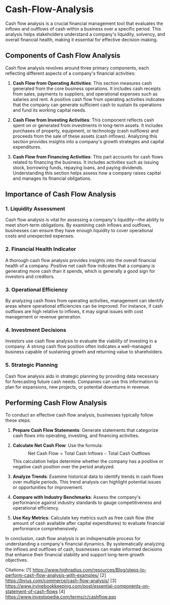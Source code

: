# Cash-Flow-Analysis

Cash flow analysis is a crucial financial management tool that evaluates the inflows and outflows of cash within a business over a specific period. This analysis helps stakeholders understand a company's liquidity, solvency, and overall financial health, making it essential for effective decision-making.

## Components of Cash Flow Analysis

Cash flow analysis revolves around three primary components, each reflecting different aspects of a company's financial activities:

1. **Cash Flow from Operating Activities**: This section measures cash generated from the core business operations. It includes cash receipts from sales, payments to suppliers, and operational expenses such as salaries and rent. A positive cash flow from operating activities indicates that the company can generate sufficient cash to sustain its operations and fund its working capital needs.

2. **Cash Flow from Investing Activities**: This component reflects cash spent on or generated from investments in long-term assets. It includes purchases of property, equipment, or technology (cash outflows) and proceeds from the sale of these assets (cash inflows). Analyzing this section provides insights into a company's growth strategies and capital expenditures.

3. **Cash Flow from Financing Activities**: This part accounts for cash flows related to financing the business. It includes activities such as issuing stock, borrowing funds, repaying loans, and paying dividends. Understanding this section helps assess how a company raises capital and manages its financial obligations.

## Importance of Cash Flow Analysis

### 1. **Liquidity Assessment**
Cash flow analysis is vital for assessing a company's liquidity—the ability to meet short-term obligations. By examining cash inflows and outflows, businesses can ensure they have enough liquidity to cover operational costs and unexpected expenses.

### 2. **Financial Health Indicator**
A thorough cash flow analysis provides insights into the overall financial health of a company. Positive net cash flow indicates that a company is generating more cash than it spends, which is generally a good sign for investors and creditors.

### 3. **Operational Efficiency**
By analyzing cash flows from operating activities, management can identify areas where operational efficiencies can be improved. For instance, if cash outflows are high relative to inflows, it may signal issues with cost management or revenue generation.

### 4. **Investment Decisions**
Investors use cash flow analysis to evaluate the viability of investing in a company. A strong cash flow position often indicates a well-managed business capable of sustaining growth and returning value to shareholders.

### 5. **Strategic Planning**
Cash flow analysis aids in strategic planning by providing data necessary for forecasting future cash needs. Companies can use this information to plan for expansions, new projects, or potential downturns in revenue.

## Performing Cash Flow Analysis

To conduct an effective cash flow analysis, businesses typically follow these steps:

1. **Prepare Cash Flow Statements**: Generate statements that categorize cash flows into operating, investing, and financing activities.
   
2. **Calculate Net Cash Flow**: Use the formula:
   $$
   \text{Net Cash Flow} = \text{Total Cash Inflows} - \text{Total Cash Outflows}
   $$
   This calculation helps determine whether the company has a positive or negative cash position over the period analyzed.

3. **Analyze Trends**: Examine historical data to identify trends in cash flows over multiple periods. This trend analysis can highlight potential issues or opportunities for improvement.

4. **Compare with Industry Benchmarks**: Assess the company's performance against industry standards to gauge competitiveness and operational efficiency.

5. **Use Key Metrics**: Calculate key metrics such as free cash flow (the amount of cash available after capital expenditures) to evaluate financial performance comprehensively.

In conclusion, cash flow analysis is an indispensable process for understanding a company's financial dynamics. By systematically analyzing the inflows and outflows of cash, businesses can make informed decisions that enhance their financial stability and support long-term growth objectives.

Citations:
[1] https://www.highradius.com/resources/Blog/steps-to-perform-cash-flow-analysis-with-examples/
[2] https://byjus.com/commerce/cash-flow-analysis/
[3] https://www.irvinebookkeeping.com/post/essential-components-on-statement-of-cash-flows
[4] https://www.investopedia.com/terms/c/cashflow.asp
